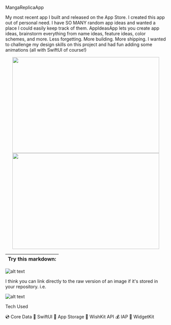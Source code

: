 MangaReplicaApp

My most recent app I built and released on the App Store. I created this app out of personal need. I have SO MANY random app ideas and wanted a place I could easily keep track of them. AppIdeasApp lets you create app ideas, brainstorm everything from name ideas, feature ideas, color schemes, and more. Less forgetting. More building. More shipping. I wanted to challenge my design skills on this project and had fun adding some animations (all with SwiftUI of course!)

<p align="center">
  <img width="460" height="300" src="https://picsum.photos/460/300">
  <img width="460" height="300" src="https://picsum.photos/460/300">
<!--   <img width="460" height="300" src="https://github.com/[username]/[reponame]/blob/[branch]/image.jpg?raw=true"> -->
</p>

Try this markdown: |
:-:|
![alt text](http://url/to/img.png)

I think you can link directly to the raw version of an image if it's stored in your repository. i.e.

![alt text](https://github.com/[username]/[reponame]/blob/[branch]/image.jpg?raw=true)

Tech Used

💿 Core Data
🎨 SwiftUI
🏦 App Storage
🎁 WishKit API
💰 IAP
📲 WidgetKit
